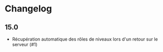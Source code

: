 # Changelog

## 15.0

- Récupération automatique des rôles de niveaux lors d'un retour sur le serveur (#1)
